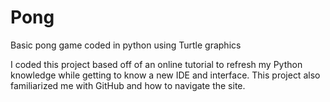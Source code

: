 # Pong
Basic pong game coded in python using Turtle graphics

I coded this project based off of an online tutorial to refresh my Python knowledge while getting to know a new IDE and interface. This project also familiarized me with GitHub and how to navigate the site.
